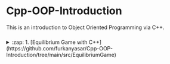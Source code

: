 # Cpp-OOP-Introduction
This is an introduction to Object Oriented Programming via C++.

###


<details>
  <summary>:zap: 1. [Equilibrium Game with C++](https://github.com/furkanyasar/Cpp-OOP-Introduction/tree/main/src/EquilibriumGame) </summary>

<!--START_SECTION:activity-->
<img align="left" alt="furkanyasar.com" width="auto" src="https://github.com/furkanyasar/Cpp-OOP-Introduction/blob/main/src/EquilibriumGame/equilibGame-Intro.png" />

<!--END_SECTION:activity-->
</details>

